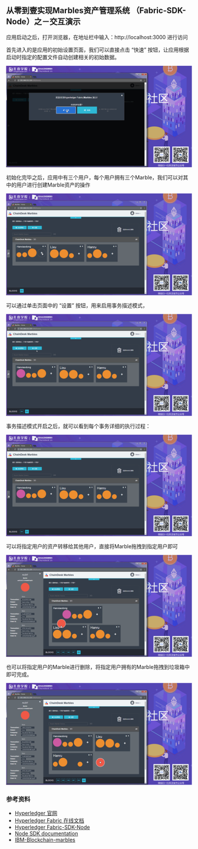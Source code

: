 ## 从零到壹实现Marbles资产管理系统 （Fabric-SDK-Node）之－交互演示

应用启动之后，打开浏览器，在地址栏中输入：http://localhost:3000 进行访问

首先进入的是应用的初始设置页面，我们可以直接点击 “快速” 按钮，让应用根据启动时指定的配置文件自动创建相关的初始数据。

![1_quick_set](./img/1_quick_set.gif)



初始化完毕之后，应用中有三个用户，每个用户拥有三个Marble，我们可以对其中的用户进行创建Marble资产的操作

![2_create_marble](./img/2_create_marble.gif)



可以通过单击页面中的 “设置” 按钮，用来启用事务描述模式，

![3_enable_mod](./img/3_enable_mod.gif)



事务描述模式开启之后，就可以看到每个事务详细的执行过程：

![4_create_marble](./img/4_create_marble.gif)

可以将指定用户的资产转移给其他用户，直接将Marble拖拽到指定用户即可

![4_move_marble](./img/5_move_marble.gif)





也可以将指定用户的Marble进行删除，将指定用户拥有的Marble拖拽到垃圾箱中即可完成。

![5_del_marble](./img/6_del_marble.gif)



### 参考资料

- [Hyperledger 官网](https://www.hyperledger.org/)
- [Hyperledger Fabric 在线文档](https://hyperledger-fabric.readthedocs.io/en/latest//)
- [Hyperledger Fabric-SDK-Node](https://github.com/hyperledger/fabric-sdk-node)
- [Node SDK documentation](https://fabric-sdk-node.github.io/)
- [IBM-Blockchain-marbles](https://github.com/IBM-Blockchain/marbles)
